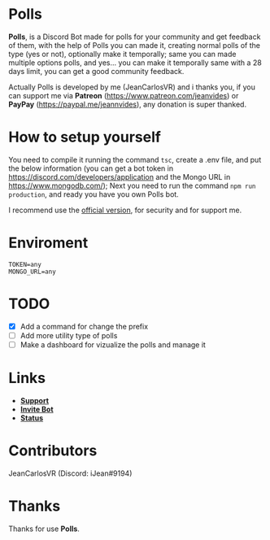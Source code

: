 # Polls

**Polls**, is a Discord Bot made for polls for your community and get feedback of them, with the help of Polls you can made it, creating normal polls of the type (yes or not), optionally make it temporally; same you can made multiple options polls, and yes... you can make it temporally same with a 28 days limit, you can get a good community feedback.

Actually Polls is developed by me (JeanCarlosVR) and i thanks you, if you can support me via **Patreon** (https://www.patreon.com/jeanvides) or **PayPay** (https://paypal.me/jeannvides), any donation is super thanked.

# How to setup yourself

You need to compile it running the command `tsc`, create a .env file, and put the below information (you can get a bot token in https://discord.com/developers/application and the Mongo URL in https://www.mongodb.com/); Next you need to run the 
command `npm run production`, and ready you have you own Polls bot.

I recommend use the [official version](https://discord.com/oauth2/authorize?client_id=663104539163099137&permissions=391232&scope=bot), for security and for support me.

# Enviroment

```
TOKEN=any
MONGO_URL=any
```

# TODO

- [x] Add a command for change the prefix
- [ ] Add more utility type of polls
- [ ] Make a dashboard for vizualize the polls and manage it

# Links

- **[Support](https://discord.gg/xVkMuMAmqQ)**
- **[Invite Bot](https://discord.com/oauth2/authorize?client_id=663104539163099137&permissions=391232&scope=bot)**
- **[Status](https://status.jean.host/785478774)**

# Contributors

JeanCarlosVR (Discord: iJean#9194)

# Thanks

Thanks for use **Polls**.
